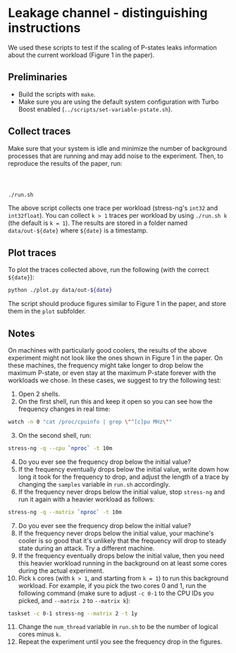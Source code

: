 # Leakage channel - distinguishing instructions

We used these scripts to test if the scaling of P-states leaks information about the current workload (Figure 1 in the paper).

## Preliminaries

- Build the scripts with `make`.
- Make sure you are using the default system configuration with Turbo Boost enabled (`../scripts/set-variable-pstate.sh`).

## Collect traces

Make sure that your system is idle and minimize the number of background processes that are running and may add noise to the experiment.
Then, to reproduce the results of the paper, run:
```sh



./run.sh
```

The above script collects one trace per workload (stress-ng's `int32` and `int32float`).
You can collect `k > 1` traces per workload by using `./run.sh k` (the default is `k = 1`).
The results are stored in a folder named `data/out-${date}` where `${date}` is a timestamp.

## Plot traces

To plot the traces collected above, run the following (with the correct `${date}`):
```sh
python ./plot.py data/out-${date}
```

The script should produce figures similar to Figure 1 in the paper, and store them in the `plot` subfolder.

## Notes

On machines with particularly good coolers, the results of the above experiment might not look like the ones shown in Figure 1 in the paper.
On these machines, the frequency might take longer to drop below the maximum P-state, or even stay at the maximum P-state forever with the workloads we chose.
In these cases, we suggest to try the following test:

1. Open 2 shells.
2. On the first shell, run this and keep it open so you can see how the frequency changes in real time:
```sh
watch -n 0 "cat /proc/cpuinfo | grep \"^[c]pu MHz\""
```
3. On the second shell, run:
```sh
stress-ng -q --cpu `nproc` -t 10m
```
4. Do you ever see the frequency drop below the initial value?
5. If the frequency eventually drops below the initial value, write down how long it took for the frequency to drop, and adjust the length of a trace by changing the `samples` variable in `run.sh` accordingly.
6. If the frequency never drops below the initial value, stop `stress-ng` and run it again with a heavier workload as follows:
```sh
stress-ng -q --matrix `nproc` -t 10m
```
7. Do you ever see the frequency drop below the initial value?
8. If the frequency never drops below the initial value, your machine's cooler is so good that it's unlikely that the frequency will drop to steady state during an attack. 
Try a different machine.
9.  If the frequency eventually drops below the initial value, then you need this heavier workload running in the background on at least some cores during the actual experiment.
10.   Pick `k` cores (with `k > 1`, and starting from `k = 1`) to run this background workload. 
For example, if you pick the two cores 0 and 1, run the following command (make sure to adjust `-c 0-1` to the CPU IDs you picked, and `--matrix 2` to `--matrix k`):
```sh
taskset -c 0-1 stress-ng --matrix 2 -t 1y
```
11.  Change the `num_thread` variable in `run.sh` to be the number of logical cores minus `k`.
12.  Repeat the experiment until you see the frequency drop in the figures.